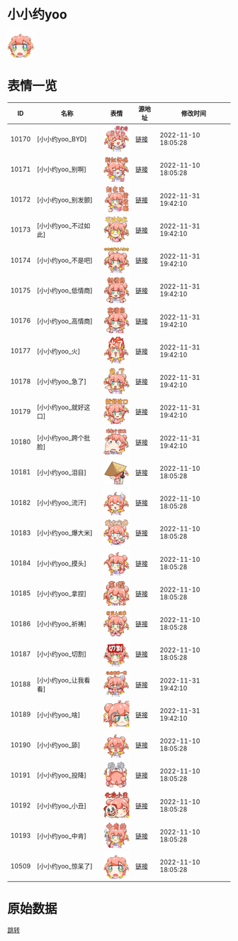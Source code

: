 # 小小约yoo

<img src="./cover.png" height="60" alt="cover" />

# 表情一览

|ID|名称|表情|源地址|修改时间|
|----|----|----|----|----|
|10170|[小小约yoo_BYD]|<img src="./pic/010170_%5B小小约yoo_BYD%5D.png" height="60" alt="BYD"/>|[链接](https://i0.hdslb.com/bfs/emote/58e98dcbf3c6508a08c5d5791cb1b276ff3b6e80.png)|2022-11-10 18:05:28|
|10171|[小小约yoo_别啊]|<img src="./pic/010171_%5B小小约yoo_别啊%5D.png" height="60" alt="别啊"/>|[链接](https://i0.hdslb.com/bfs/emote/084a217e678607bbe7c285ce96b864d1b54a6991.png)|2022-11-10 18:05:28|
|10172|[小小约yoo_别发颤]|<img src="./pic/010172_%5B小小约yoo_别发颤%5D.png" height="60" alt="别发颤"/>|[链接](https://i0.hdslb.com/bfs/emote/f6aaab6d6004664e2629d066927866390d9257bb.png)|2022-11-31 19:42:10|
|10173|[小小约yoo_不过如此]|<img src="./pic/010173_%5B小小约yoo_不过如此%5D.png" height="60" alt="不过如此"/>|[链接](https://i0.hdslb.com/bfs/emote/3ef9c15aab878b5cc8bf69f84ed876e07597cc63.png)|2022-11-31 19:42:10|
|10174|[小小约yoo_不是吧]|<img src="./pic/010174_%5B小小约yoo_不是吧%5D.png" height="60" alt="不是吧"/>|[链接](https://i0.hdslb.com/bfs/emote/22d5122f40cd2a4304a16d4e4631b00e9047750e.png)|2022-11-31 19:42:10|
|10175|[小小约yoo_低情商]|<img src="./pic/010175_%5B小小约yoo_低情商%5D.png" height="60" alt="低情商"/>|[链接](https://i0.hdslb.com/bfs/emote/6aa60086e2917f6896e813718d6f6d1f3d8c0bc0.png)|2022-11-31 19:42:10|
|10176|[小小约yoo_高情商]|<img src="./pic/010176_%5B小小约yoo_高情商%5D.png" height="60" alt="高情商"/>|[链接](https://i0.hdslb.com/bfs/emote/96cad82ba94bb24687a299f746edf0361dec8d4c.png)|2022-11-31 19:42:10|
|10177|[小小约yoo_火]|<img src="./pic/010177_%5B小小约yoo_火%5D.png" height="60" alt="火"/>|[链接](https://i0.hdslb.com/bfs/emote/f77bbe5a7edf34a218d17fc9db1473570272fb90.png)|2022-11-31 19:42:10|
|10178|[小小约yoo_急了]|<img src="./pic/010178_%5B小小约yoo_急了%5D.png" height="60" alt="急了"/>|[链接](https://i0.hdslb.com/bfs/emote/3c261dbd13d9e40f84bb4bcc24eae08d7d49095c.png)|2022-11-31 19:42:10|
|10179|[小小约yoo_就好这口]|<img src="./pic/010179_%5B小小约yoo_就好这口%5D.png" height="60" alt="就好这口"/>|[链接](https://i0.hdslb.com/bfs/emote/d3eb4ae321f24c276cab7e2b34a02a7191941bab.png)|2022-11-31 19:42:10|
|10180|[小小约yoo_跨个批脸]|<img src="./pic/010180_%5B小小约yoo_跨个批脸%5D.png" height="60" alt="跨个批脸"/>|[链接](https://i0.hdslb.com/bfs/emote/0d4bde034e87bb26f7eff8076649a2bdd67d2d1c.png)|2022-11-31 19:42:10|
|10181|[小小约yoo_泪目]|<img src="./pic/010181_%5B小小约yoo_泪目%5D.png" height="60" alt="泪目"/>|[链接](https://i0.hdslb.com/bfs/emote/6350ff64f66959a8ade1d36a0b4cf61dec72e27a.png)|2022-11-10 18:05:28|
|10182|[小小约yoo_流汗]|<img src="./pic/010182_%5B小小约yoo_流汗%5D.png" height="60" alt="流汗"/>|[链接](https://i0.hdslb.com/bfs/emote/3adadc54bac4e4e675a3e6fa34c9df134fb1979e.png)|2022-11-10 18:05:28|
|10183|[小小约yoo_爆大米]|<img src="./pic/010183_%5B小小约yoo_爆大米%5D.png" height="60" alt="爆大米"/>|[链接](https://i0.hdslb.com/bfs/emote/d0ca3ecb87f1cf082bccc82c566768f90cbcd435.png)|2022-11-10 18:05:28|
|10184|[小小约yoo_摸头]|<img src="./pic/010184_%5B小小约yoo_摸头%5D.png" height="60" alt="摸头"/>|[链接](https://i0.hdslb.com/bfs/emote/c4d424b83ccbf9801d258f84132208fc05d3c46a.png)|2022-11-10 18:05:28|
|10185|[小小约yoo_拿捏]|<img src="./pic/010185_%5B小小约yoo_拿捏%5D.png" height="60" alt="拿捏"/>|[链接](https://i0.hdslb.com/bfs/emote/26d71861db26f26ea781dd83f30503d2d388b207.png)|2022-11-10 18:05:28|
|10186|[小小约yoo_祈祷]|<img src="./pic/010186_%5B小小约yoo_祈祷%5D.png" height="60" alt="祈祷"/>|[链接](https://i0.hdslb.com/bfs/emote/a57b2218f6cebcc86d92461f36c7f517899729d8.png)|2022-11-10 18:05:28|
|10187|[小小约yoo_切割]|<img src="./pic/010187_%5B小小约yoo_切割%5D.png" height="60" alt="切割"/>|[链接](https://i0.hdslb.com/bfs/emote/f34f41e5bbb67c7abd5a8c576f2f5ff5d7ba6dfc.png)|2022-11-10 18:05:28|
|10188|[小小约yoo_让我看看]|<img src="./pic/010188_%5B小小约yoo_让我看看%5D.png" height="60" alt="让我看看"/>|[链接](https://i0.hdslb.com/bfs/emote/9a6ed32241b648796921156010dd3caf918849c4.png)|2022-11-31 19:42:10|
|10189|[小小约yoo_啥]|<img src="./pic/010189_%5B小小约yoo_啥%5D.png" height="60" alt="啥"/>|[链接](https://i0.hdslb.com/bfs/emote/648d554946909715bceb094f4de17682aec02468.png)|2022-11-31 19:42:10|
|10190|[小小约yoo_舔]|<img src="./pic/010190_%5B小小约yoo_舔%5D.png" height="60" alt="舔"/>|[链接](https://i0.hdslb.com/bfs/emote/272830ef3e8facc3094e1917c0316e4959298b86.png)|2022-11-10 18:05:28|
|10191|[小小约yoo_投降]|<img src="./pic/010191_%5B小小约yoo_投降%5D.png" height="60" alt="投降"/>|[链接](https://i0.hdslb.com/bfs/emote/dc8cb5147b8bb3bc3051e6baaff1ce5322bfecc1.png)|2022-11-10 18:05:28|
|10192|[小小约yoo_小丑]|<img src="./pic/010192_%5B小小约yoo_小丑%5D.png" height="60" alt="小丑"/>|[链接](https://i0.hdslb.com/bfs/emote/b5ce0d7e72d00a7dd21960c1cb62b6f5c0fbccd0.png)|2022-11-10 18:05:28|
|10193|[小小约yoo_中肯]|<img src="./pic/010193_%5B小小约yoo_中肯%5D.png" height="60" alt="中肯"/>|[链接](https://i0.hdslb.com/bfs/emote/7340b6e9480a92e59e22337bdb6e939f2fed7461.png)|2022-11-10 18:05:28|
|10509|[小小约yoo_惊呆了]|<img src="./pic/010509_%5B小小约yoo_惊呆了%5D.png" height="60" alt="惊呆了"/>|[链接](http://i0.hdslb.com/bfs/emote/f4316b9a631e11cbed73b593c6e2c7ab16a89daa.png)|2022-11-10 18:05:28|

# 原始数据

[跳转](./raw.json)

